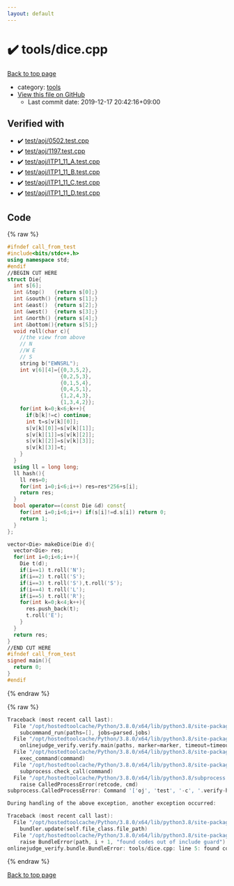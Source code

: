 ```yaml
---
layout: default
---
```


<!-- mathjax config similar to math.stackexchange -->
<script type="text/javascript" async
  src="https://cdnjs.cloudflare.com/ajax/libs/mathjax/2.7.5/MathJax.js?config=TeX-MML-AM_CHTML">
</script>
<script type="text/x-mathjax-config">
  MathJax.Hub.Config({
    TeX: { equationNumbers: { autoNumber: "AMS" }},
    tex2jax: {
      inlineMath: [ ['$','$'] ],
      processEscapes: true
    },
    "HTML-CSS": { matchFontHeight: false },
    displayAlign: "left",
    displayIndent: "2em"
  });
</script>

<script type="text/javascript" src="https://cdnjs.cloudflare.com/ajax/libs/jquery/3.4.1/jquery.min.js"></script>
<script src="https://cdn.jsdelivr.net/npm/jquery-balloon-js@1.1.2/jquery.balloon.min.js" integrity="sha256-ZEYs9VrgAeNuPvs15E39OsyOJaIkXEEt10fzxJ20+2I=" crossorigin="anonymous"></script>
<script type="text/javascript" src="../../assets/js/copy-button.js"></script>
<link rel="stylesheet" href="../../assets/css/copy-button.css" />


# :heavy_check_mark: tools/dice.cpp

<a href="../../index.html">Back to top page</a>

* category: <a href="../../index.html#4a931512ce65bdc9ca6808adf92d8783">tools</a>
* <a href="{{ site.github.repository_url }}/blob/master/tools/dice.cpp">View this file on GitHub</a>
    - Last commit date: 2019-12-17 20:42:16+09:00




## Verified with

* :heavy_check_mark: <a href="../../verify/test/aoj/0502.test.cpp.html">test/aoj/0502.test.cpp</a>
* :heavy_check_mark: <a href="../../verify/test/aoj/1197.test.cpp.html">test/aoj/1197.test.cpp</a>
* :heavy_check_mark: <a href="../../verify/test/aoj/ITP1_11_A.test.cpp.html">test/aoj/ITP1_11_A.test.cpp</a>
* :heavy_check_mark: <a href="../../verify/test/aoj/ITP1_11_B.test.cpp.html">test/aoj/ITP1_11_B.test.cpp</a>
* :heavy_check_mark: <a href="../../verify/test/aoj/ITP1_11_C.test.cpp.html">test/aoj/ITP1_11_C.test.cpp</a>
* :heavy_check_mark: <a href="../../verify/test/aoj/ITP1_11_D.test.cpp.html">test/aoj/ITP1_11_D.test.cpp</a>


## Code

<a id="unbundled"></a>
{% raw %}
```cpp
#ifndef call_from_test
#include<bits/stdc++.h>
using namespace std;
#endif
//BEGIN CUT HERE
struct Die{
  int s[6];
  int &top()   {return s[0];}
  int &south() {return s[1];}
  int &east()  {return s[2];}
  int &west()  {return s[3];}
  int &north() {return s[4];}
  int &bottom(){return s[5];}
  void roll(char c){
    //the view from above
    // N
    //W E
    // S
    string b("EWNSRL");
    int v[6][4]={{0,3,5,2},
                 {0,2,5,3},
                 {0,1,5,4},
                 {0,4,5,1},
                 {1,2,4,3},
                 {1,3,4,2}};
    for(int k=0;k<6;k++){
      if(b[k]!=c) continue;
      int t=s[v[k][0]];
      s[v[k][0]]=s[v[k][1]];
      s[v[k][1]]=s[v[k][2]];
      s[v[k][2]]=s[v[k][3]];
      s[v[k][3]]=t;
    }
  }
  using ll = long long;
  ll hash(){
    ll res=0;
    for(int i=0;i<6;i++) res=res*256+s[i];
    return res;
  }
  bool operator==(const Die &d) const{
    for(int i=0;i<6;i++) if(s[i]!=d.s[i]) return 0;
    return 1;
  }
};

vector<Die> makeDice(Die d){
  vector<Die> res;
  for(int i=0;i<6;i++){
    Die t(d);
    if(i==1) t.roll('N');
    if(i==2) t.roll('S');
    if(i==3) t.roll('S'),t.roll('S');
    if(i==4) t.roll('L');
    if(i==5) t.roll('R');
    for(int k=0;k<4;k++){
      res.push_back(t);
      t.roll('E');
    }
  }
  return res;
}
//END CUT HERE
#ifndef call_from_test
signed main(){
  return 0;
}
#endif

```
{% endraw %}

<a id="bundled"></a>
{% raw %}
```cpp
Traceback (most recent call last):
  File "/opt/hostedtoolcache/Python/3.8.0/x64/lib/python3.8/site-packages/onlinejudge_verify/main.py", line 169, in main
    subcommand_run(paths=[], jobs=parsed.jobs)
  File "/opt/hostedtoolcache/Python/3.8.0/x64/lib/python3.8/site-packages/onlinejudge_verify/main.py", line 66, in subcommand_run
    onlinejudge_verify.verify.main(paths, marker=marker, timeout=timeout, jobs=jobs)
  File "/opt/hostedtoolcache/Python/3.8.0/x64/lib/python3.8/site-packages/onlinejudge_verify/verify.py", line 88, in main
    exec_command(command)
  File "/opt/hostedtoolcache/Python/3.8.0/x64/lib/python3.8/site-packages/onlinejudge_verify/verify.py", line 26, in exec_command
    subprocess.check_call(command)
  File "/opt/hostedtoolcache/Python/3.8.0/x64/lib/python3.8/subprocess.py", line 364, in check_call
    raise CalledProcessError(retcode, cmd)
subprocess.CalledProcessError: Command '['oj', 'test', '-c', '.verify-helper/cache/73173ca12efecaabc50e0858435d10fb/a.out', '-d', '.verify-helper/cache/73173ca12efecaabc50e0858435d10fb/test', '--tle', '60', '--judge-command', '.verify-helper/cache/73173ca12efecaabc50e0858435d10fb/checker.out', '-j', '2']' returned non-zero exit status 1.

During handling of the above exception, another exception occurred:

Traceback (most recent call last):
  File "/opt/hostedtoolcache/Python/3.8.0/x64/lib/python3.8/site-packages/onlinejudge_verify/docs.py", line 328, in write_contents
    bundler.update(self.file_class.file_path)
  File "/opt/hostedtoolcache/Python/3.8.0/x64/lib/python3.8/site-packages/onlinejudge_verify/bundle.py", line 123, in update
    raise BundleError(path, i + 1, "found codes out of include guard")
onlinejudge_verify.bundle.BundleError: tools/dice.cpp: line 5: found codes out of include guard

```
{% endraw %}

<a href="../../index.html">Back to top page</a>

